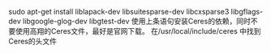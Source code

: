 sudo apt-get install liblapack-dev libsuitesparse-dev libcxsparse3 libgflags-dev libgoogle-glog-dev libgtest-dev
使用上条语句安装Ceres的依赖，同时不要使用高翔的Ceres文件，最好是官网下载。
在/usr/local/include/ceres 中找到Ceres的头文件
